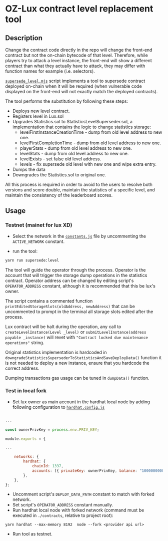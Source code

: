 # OZ-Lux contract level replacement tool

## **Description**

Change the contract code directly in the repo will change the front-end contract but not the on-chain bytecode of that level. Therefore, while players try to attack a level instance, the front-end will show a different contract than what they actually have to attack, they may differ with function names for example (i.e. selectors).

[`supersede_level.mjs`](https://github.com/luxdefi/game/blob/master/client/scripts/supersede_level.mjs) script implements a tool to supersede contract deployed on-chain when it will be required (when vulnerable code displayed on the front-end will not exactly match the deployed contracts).

The tool performs the substitution by following these steps:
- Deploys new level contract.
- Registers level in Lux.sol
- Upgrades Statistics.sol to StatisticsLevelSuperseder.sol, a implementation that contains the logic to change statistics storage:
    - levelFirstInstanceCreationTime - dump from old level address to new one.
    - levelFirstCompletionTime - dump from old level address to new one.
    - playerStats - dump from old level address to new one.
    - levelStats - dump from old level address to new one.
    - levelExists - set false old level address.
    - levels - fix supersede old level with new one and wipe extra entry.
- Dumps the data 
- Downgrades the Statistics.sol to original one.

All this process is required in order to avoid to the users to resolve both versions and score double, maintain the statistics of a specific level, and maintain the consistency of the leaderboard scores.

## **Usage**

### **Testnet (mainet for lux XD)**

- Select the network in the [`constants.js`](https://github.com/luxdefi/game/blob/client/src/constants.js) file by uncommenting the `ACTIVE_NETWORK` constant.

- run the tool:
```bash
yarn run supersede:level
```

The tool will guide the operator through the process. Operator is the account that will trigger the storage dump operations in the statistics contract. Operator address can be changed by editing script's `OPERATOR_ADDRESS` constant, although it is recommended that this be lux's owner.

The script contains a commented function `printEditedStorageSlots(oldAddress, newAddress)` that can be uncommented to prompt in the terminal all storage slots edited after the process. 

Lux contract will be halt during the operation, any call to  `createLevelInstance(Level _level)` or  `submitLevelInstance(address payable _instance)` will revet with `"Contract locked due maintenance operations"` string.

Original statistics implementation is hardcoded in `downgradeStatisticsSupersederToStatisticsAndSaveDeployData()` function it is not needed to deploy a new instance, ensure that you hardcode the correct address.

Dumping transactions gas usage can be tuned in `dumpData()` function.


### **Test in local fork**

- Set lux owner as main account in the hardhat local node by adding following configuration to [`hardhat.config.js`](https://github.com/luxdefi/game/blob/master/contracts/hardhat.config.js)
```javascript

...

const ownerPrivKey = process.env.PRIV_KEY;

module.exports = {

...

    networks: {
        hardhat: {
            chainId: 1337,
            accounts: [{ privateKey: ownerPrivKey, balance: "1000000000000000000000" }],
        },
    },
};
```

- Uncomment script's `DEPLOY_DATA_PATH` constant to match with forked network.
- Set script's `OPERATOR_ADDRESS` constant manually.
- Run hardhat local node with forked network (command must be executed in `./contracts`, relative to project root):
```
yarn hardhat --max-memory 8192  node --fork <provider api url>
```
- Run tool as testnet. 
